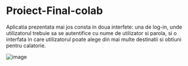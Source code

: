 # Proiect-Final-colab

  Aplicatia prezentata mai jos consta in doua interfete: una de log-in, unde utilizatorul trebuie sa se autentifice cu nume de utilizator si parola, si o interfata in care utilizatorul poate alege din mai multe destinatii si obtiuni pentru calatorie. 

![image](https://user-images.githubusercontent.com/116735056/199494078-d65b4dda-b6f4-4df6-b807-eec8842de380.png)
